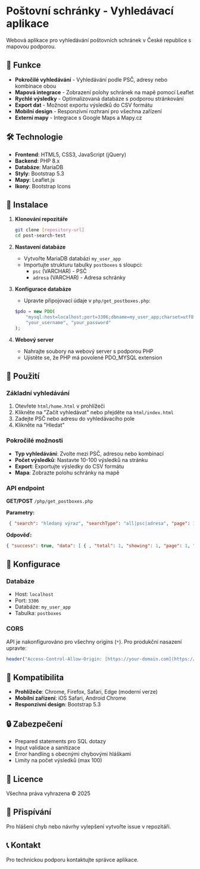 # Poštovní schránky - Vyhledávací aplikace

Webová aplikace pro vyhledávání poštovních schránek v České republice s mapovou podporou.

## 🚀 Funkce

- **Pokročilé vyhledávání** - Vyhledávání podle PSČ, adresy nebo kombinace obou
- **Mapová integrace** - Zobrazení polohy schránek na mapě pomocí Leaflet
- **Rychlé výsledky** - Optimalizovaná databáze s podporou stránkování
- **Export dat** - Možnost exportu výsledků do CSV formátu
- **Mobilní design** - Responzivní rozhraní pro všechna zařízení
- **Externí mapy** - Integrace s Google Maps a Mapy.cz

## 🛠️ Technologie

- **Frontend**: HTML5, CSS3, JavaScript (jQuery)
- **Backend**: PHP 8.x
- **Databáze**: MariaDB
- **Styly**: Bootstrap 5.3
- **Mapy**: Leaflet.js
- **Ikony**: Bootstrap Icons

## 🚦 Instalace

1. **Klonování repozitáře**
   ```bash
   git clone [repository-url]
   cd post-search-test
   ```

2. **Nastavení databáze**
    - Vytvořte MariaDB databázi `my_user_app`
    - Importujte strukturu tabulky `postboxes` s sloupci:
        - `psc` (VARCHAR) - PSČ
        - `adresa` (VARCHAR) - Adresa schránky

3. **Konfigurace databáze**
    - Upravte připojovací údaje v `php/get_postboxes.php`:
   ```php
   $pdo = new PDO(
       "mysql:host=localhost;port=3306;dbname=my_user_app;charset=utf8mb4",
       "your_username", "your_password"
   );
   ```

4. **Webový server**
    - Nahrajte soubory na webový server s podporou PHP
    - Ujistěte se, že PHP má povolené PDO_MYSQL extension

## 🎯 Použití

### Základní vyhledávání
1. Otevřete `html/home.html` v prohlížeči
2. Klikněte na "Začít vyhledávat" nebo přejděte na `html/index.html`
3. Zadejte PSČ nebo adresu do vyhledávacího pole
4. Klikněte na "Hledat"

### Pokročilé možnosti
- **Typ vyhledávání**: Zvolte mezi PSČ, adresou nebo kombinací
- **Počet výsledků**: Nastavte 10-100 výsledků na stránku
- **Export**: Exportujte výsledky do CSV formátu
- **Mapa**: Zobrazte polohu schránky na mapě

### API endpoint

**GET/POST** `/php/get_postboxes.php`

**Parametry:**

```json
 { "search": "hledaný výraz", "searchType": "all|psc|adresa", "page": 1, "perPage": 25 }
 ```
**Odpověď:**
```json
{ "success": true, "data": [ { , "total": 1, "showing": 1, "page": 1, "totalPages": 1, "perPage": 25, "searchType": "all", "searchTerm": "praha" }
```
## 🔧 Konfigurace

### Databáze
- Host: `localhost`
- Port: `3306`
- Databáze: `my_user_app`
- Tabulka: `postboxes`

### CORS
API je nakonfigurováno pro všechny origins (`*`). Pro produkční nasazení upravte:

```php 
header("Access-Control-Allow-Origin: [https://your-domain.com](https://your-domain.com)");
```
## 📱 Kompatibilita

- **Prohlížeče**: Chrome, Firefox, Safari, Edge (moderní verze)
- **Mobilní zařízení**: iOS Safari, Android Chrome
- **Responzivní design**: Bootstrap 5.3

## 🔒 Zabezpečení

- Prepared statements pro SQL dotazy
- Input validace a sanitizace
- Error handling s obecnými chybovými hláškami
- Limity na počet výsledků (max 100)

## 📄 Licence

Všechna práva vyhrazena © 2025

## 🤝 Přispívání

Pro hlášení chyb nebo návrhy vylepšení vytvořte issue v repozitáři.

## 📞 Kontakt

Pro technickou podporu kontaktujte správce aplikace.
